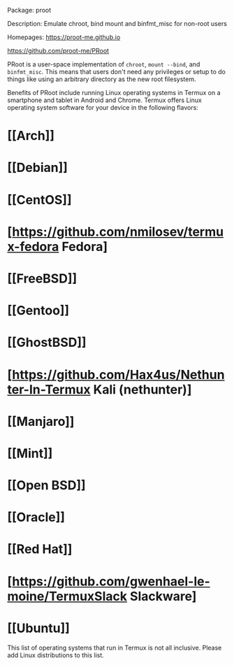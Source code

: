 Package: proot 

Description: Emulate chroot, bind mount and binfmt_misc for non-root users 

Homepages: https://proot-me.github.io

https://github.com/proot-me/PRoot


PRoot is a user-space implementation of <code>chroot</code>, <code>mount --bind</code>, and <code>binfmt_misc</code>. This means that users don't need any privileges or setup to do things like using an arbitrary directory as the new root filesystem.


Benefits of PRoot include running Linux operating systems in Termux on a smartphone and tablet in Android and Chrome. Termux offers Linux operating system software for your device in the following flavors:


# [[Arch]]
# [[Debian]]
# [[CentOS]]
# [https://github.com/nmilosev/termux-fedora Fedora] 
# [[FreeBSD]]
# [[Gentoo]]
# [[GhostBSD]]
# [https://github.com/Hax4us/Nethunter-In-Termux Kali (nethunter)] 
# [[Manjaro]]
# [[Mint]]
# [[Open BSD]]
# [[Oracle]]
# [[Red Hat]]
# [https://github.com/gwenhael-le-moine/TermuxSlack Slackware]
# [[Ubuntu]]


This list of operating systems that run in Termux is not all inclusive. Please add Linux distributions to this list.

